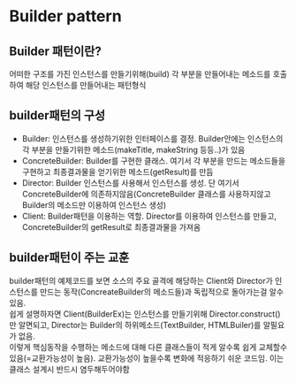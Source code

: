 # Builder pattern

## Builder 패턴이란?
어떠한 구조를 가진 인스턴스를 만들기위해(build) 각 부분을 만들어내는 메소드를 호출하여 해당 인스턴스를 만들어내는 패턴형식

## builder패턴의 구성
- Builder: 인스턴스를 생성하기위한 인터페이스를 결정. Builder안에는 인스턴스의 각 부분을 만들기위한 메소드(makeTitle, makeString 등등..)가 있음  
- ConcreteBuilder: Builder를 구현한 클래스. 여기서 각 부분을 만드는 메소드들을 구현하고 최종결과물을 얻기위한 메소드(getResult)를 만듬  
- Director: Builder 인스턴스를 사용해서 인스턴스를 생성. 단 여기서 ConcreteBuilder에 의존하지않음(ConcreteBuilder 클래스를 사용하지않고 Builder의 메소드만 이용하여 인스턴스 생성)
- Client: Builder패턴을 이용하는 역할. Director를 이용하여 인스턴스를 만들고, ConcreteBuilder의 getResult로 최종결과물을 가져옴

## builder패턴이 주는 교훈
builder패턴의 예제코드를 보면 소스의 주요 골격에 해당하는 Client와 Director가 인스턴스를 만드는 동작(ConcreateBuilder의 메소드들)과 독립적으로 돌아가는걸 알수있음.  
쉽게 설명하자면 Client(BuilderEx)는 인스턴스를 만들기위해 Director.construct()만 알면되고, Director는 Builder의 하위메소드(TextBuilder, HTMLBuiler)를 알필요가 없음.  
이렇게 핵심동작을 수행하는 메소드에 대해 다른 클래스들이 적게 알수록 쉽게 교체할수있음(=교환가능성이 높음). 교환가능성이 높을수록 변화에 적응하기 쉬운 코드임. 이는 클래스 설계시 반드시 염두해두어야함  

